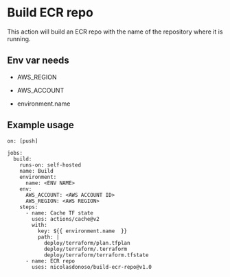 # Build ECR repo

This action will build an ECR repo with the name of the repository where it is running.

## Env var needs

- AWS_REGION

- AWS_ACCOUNT

- environment.name


## Example usage

```
on: [push]

jobs:
  build:
    runs-on: self-hosted
    name: Build
    environment:
      name: <ENV NAME>
    env:
      AWS_ACCOUNT: <AWS ACCOUNT ID>
      AWS_REGION: <AWS REGION>
    steps:
      - name: Cache TF state
        uses: actions/cache@v2
        with:
          key: ${{ environment.name  }}
          path: |
            deploy/terraform/plan.tfplan
            deploy/terraform/.terraform
            deploy/terraform/terraform.tfstate
      - name: ECR repo
        uses: nicolasdonoso/build-ecr-repo@v1.0
      
```